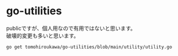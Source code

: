 # go-utilities

publicですが、個人用なので有用ではないと思います。  
破壊的変更も多いと思います。

````
go get tomohiroukawa/go-utilities/blob/main/utility/utility.go 
````